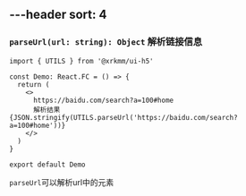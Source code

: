 
---header
sort: 4
---
### `parseUrl(url: string): Object` 解析链接信息

```tsx
import { UTILS } from '@xrkmm/ui-h5'

const Demo: React.FC = () => {
  return (
    <>
      https://baidu.com/search?a=100#home
      解析结果 {JSON.stringify(UTILS.parseUrl('https://baidu.com/search?a=100#home'))}
    </>
  )
}

export default Demo
```
`parseUrl`可以解析url中的元素

